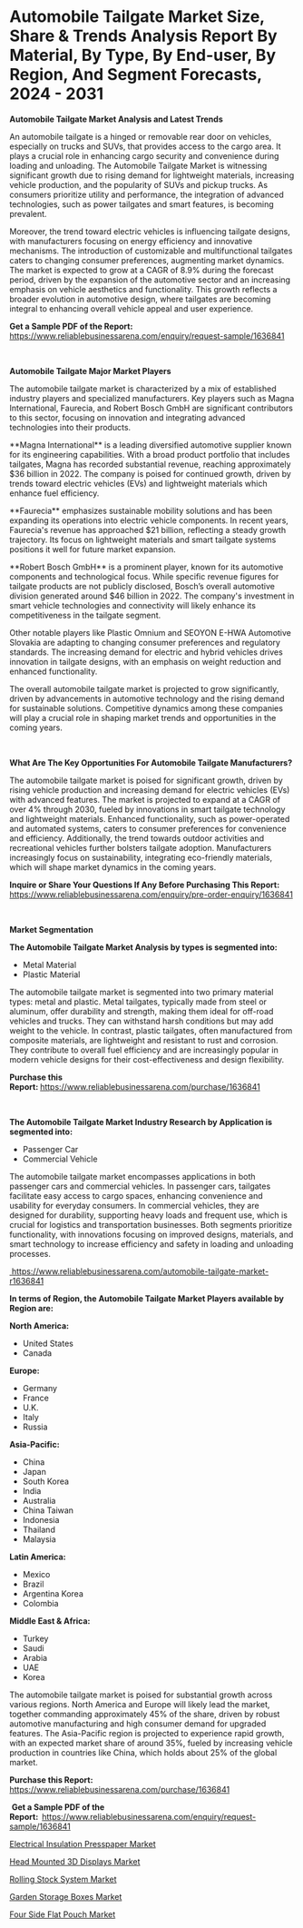 <p><h1>Automobile Tailgate Market Size, Share & Trends Analysis Report By Material, By Type, By End-user, By Region, And Segment Forecasts, 2024 - 2031</h1></p><p><strong>Automobile Tailgate Market Analysis and Latest Trends</strong></p>
<p><p>An automobile tailgate is a hinged or removable rear door on vehicles, especially on trucks and SUVs, that provides access to the cargo area. It plays a crucial role in enhancing cargo security and convenience during loading and unloading. The Automobile Tailgate Market is witnessing significant growth due to rising demand for lightweight materials, increasing vehicle production, and the popularity of SUVs and pickup trucks. As consumers prioritize utility and performance, the integration of advanced technologies, such as power tailgates and smart features, is becoming prevalent. </p><p>Moreover, the trend toward electric vehicles is influencing tailgate designs, with manufacturers focusing on energy efficiency and innovative mechanisms. The introduction of customizable and multifunctional tailgates caters to changing consumer preferences, augmenting market dynamics. The market is expected to grow at a CAGR of 8.9% during the forecast period, driven by the expansion of the automotive sector and an increasing emphasis on vehicle aesthetics and functionality. This growth reflects a broader evolution in automotive design, where tailgates are becoming integral to enhancing overall vehicle appeal and user experience.</p></p>
<p><strong>Get a Sample PDF of the Report:&nbsp;</strong> <a href="https://www.reliablebusinessarena.com/enquiry/request-sample/1636841">https://www.reliablebusinessarena.com/enquiry/request-sample/1636841</a></p>
<p>&nbsp;</p>
<p><strong>Automobile Tailgate Major Market Players</strong></p>
<p><p>The automobile tailgate market is characterized by a mix of established industry players and specialized manufacturers. Key players such as Magna International, Faurecia, and Robert Bosch GmbH are significant contributors to this sector, focusing on innovation and integrating advanced technologies into their products. </p><p>**Magna International** is a leading diversified automotive supplier known for its engineering capabilities. With a broad product portfolio that includes tailgates, Magna has recorded substantial revenue, reaching approximately $36 billion in 2022. The company is poised for continued growth, driven by trends toward electric vehicles (EVs) and lightweight materials which enhance fuel efficiency.</p><p>**Faurecia** emphasizes sustainable mobility solutions and has been expanding its operations into electric vehicle components. In recent years, Faurecia's revenue has approached $21 billion, reflecting a steady growth trajectory. Its focus on lightweight materials and smart tailgate systems positions it well for future market expansion.</p><p>**Robert Bosch GmbH** is a prominent player, known for its automotive components and technological focus. While specific revenue figures for tailgate products are not publicly disclosed, Bosch’s overall automotive division generated around $46 billion in 2022. The company's investment in smart vehicle technologies and connectivity will likely enhance its competitiveness in the tailgate segment.</p><p>Other notable players like Plastic Omnium and SEOYON E-HWA Automotive Slovakia are adapting to changing consumer preferences and regulatory standards. The increasing demand for electric and hybrid vehicles drives innovation in tailgate designs, with an emphasis on weight reduction and enhanced functionality.</p><p>The overall automobile tailgate market is projected to grow significantly, driven by advancements in automotive technology and the rising demand for sustainable solutions. Competitive dynamics among these companies will play a crucial role in shaping market trends and opportunities in the coming years.</p></p>
<p>&nbsp;</p>
<p><strong>What Are The Key Opportunities For Automobile Tailgate Manufacturers?</strong></p>
<p><p>The automobile tailgate market is poised for significant growth, driven by rising vehicle production and increasing demand for electric vehicles (EVs) with advanced features. The market is projected to expand at a CAGR of over 4% through 2030, fueled by innovations in smart tailgate technology and lightweight materials. Enhanced functionality, such as power-operated and automated systems, caters to consumer preferences for convenience and efficiency. Additionally, the trend towards outdoor activities and recreational vehicles further bolsters tailgate adoption. Manufacturers increasingly focus on sustainability, integrating eco-friendly materials, which will shape market dynamics in the coming years.</p></p>
<p><strong>Inquire or Share Your Questions If Any Before Purchasing This Report:</strong> <a href="https://www.reliablebusinessarena.com/enquiry/pre-order-enquiry/1636841">https://www.reliablebusinessarena.com/enquiry/pre-order-enquiry/1636841</a></p>
<p>&nbsp;</p>
<p><strong>Market Segmentation</strong></p>
<p><strong>The Automobile Tailgate Market Analysis by types is segmented into:</strong></p>
<p><ul><li>Metal Material</li><li>Plastic Material</li></ul></p>
<p><p>The automobile tailgate market is segmented into two primary material types: metal and plastic. Metal tailgates, typically made from steel or aluminum, offer durability and strength, making them ideal for off-road vehicles and trucks. They can withstand harsh conditions but may add weight to the vehicle. In contrast, plastic tailgates, often manufactured from composite materials, are lightweight and resistant to rust and corrosion. They contribute to overall fuel efficiency and are increasingly popular in modern vehicle designs for their cost-effectiveness and design flexibility.</p></p>
<p><strong>Purchase this Report:&nbsp;</strong><a href="https://www.reliablebusinessarena.com/purchase/1636841">https://www.reliablebusinessarena.com/purchase/1636841</a></p>
<p>&nbsp;</p>
<p><strong>The Automobile Tailgate Market Industry Research by Application is segmented into:</strong></p>
<p><ul><li>Passenger Car</li><li>Commercial Vehicle</li></ul></p>
<p><p>The automobile tailgate market encompasses applications in both passenger cars and commercial vehicles. In passenger cars, tailgates facilitate easy access to cargo spaces, enhancing convenience and usability for everyday consumers. In commercial vehicles, they are designed for durability, supporting heavy loads and frequent use, which is crucial for logistics and transportation businesses. Both segments prioritize functionality, with innovations focusing on improved designs, materials, and smart technology to increase efficiency and safety in loading and unloading processes.</p></p>
<p><a href="https://www.reliablebusinessarena.com/automobile-tailgate-market-r1636841">&nbsp;https://www.reliablebusinessarena.com/automobile-tailgate-market-r1636841</a></p>
<p><strong>In terms of Region, the Automobile Tailgate Market Players available by Region are:</strong></p>
<p>
    <p> <strong> North America: </strong>
        <ul>
            <li>United States</li>
            <li>Canada</li>
        </ul>
        </p> 
    <p> <strong> Europe: </strong>
        <ul>
            <li>Germany</li>
            <li>France</li>
            <li>U.K.</li>
            <li>Italy</li>
            <li>Russia</li>
        </ul>
        </p> 
    <p> <strong> Asia-Pacific: </strong>
        <ul>
            <li>China</li>
            <li>Japan</li>
            <li>South Korea</li>
            <li>India</li>
            <li>Australia</li>
            <li>China Taiwan</li>
            <li>Indonesia</li>
            <li>Thailand</li>
            <li>Malaysia</li>
        </ul>
        </p> 
    <p> <strong> Latin America: </strong>
        <ul>
            <li>Mexico</li>
            <li>Brazil</li>
            <li>Argentina Korea</li>
            <li>Colombia</li>
        </ul>
        </p> 
    <p> <strong> Middle East & Africa: </strong>
        <ul>
            <li>Turkey</li>
            <li>Saudi</li>
            <li>Arabia</li>
            <li>UAE</li>
            <li>Korea</li>
        </ul>
    </p>
    </p>
<p><p>The automobile tailgate market is poised for substantial growth across various regions. North America and Europe will likely lead the market, together commanding approximately 45% of the share, driven by robust automotive manufacturing and high consumer demand for upgraded features. The Asia-Pacific region is projected to experience rapid growth, with an expected market share of around 35%, fueled by increasing vehicle production in countries like China, which holds about 25% of the global market.</p></p>
<p><strong>Purchase this Report: </strong><a href="https://www.reliablebusinessarena.com/purchase/1636841">https://www.reliablebusinessarena.com/purchase/1636841</a></p>
<p>&nbsp;<strong>Get a Sample PDF of the Report:&nbsp;&nbsp;</strong><a href="https://www.reliablebusinessarena.com/enquiry/request-sample/1636841">https://www.reliablebusinessarena.com/enquiry/request-sample/1636841</a></p>
<p><strong></strong></p>
<p><p><a href="https://medium.com/@alex_holland_/why-should-you-invest-in-electrical-insulation-presspaper-b7b0cb52e58d?postPublishedType=repub">Electrical Insulation Presspaper Market</a></p><p><a href="https://issuu.com/reportprime-2/docs/head-mounted-3d-displays-market-siz_153c6ec62b0ba2">Head Mounted 3D Displays Market</a></p><p><a href="https://www.linkedin.com/pulse/analyzing-key-drivers-rolling-stock-system-market-trends-future-mslif?trackingId=3sKY7y6%2BSEaFZF98FcHFow%3D%3D">Rolling Stock System Market</a></p><p><a href="https://issuu.com/reportprime-2/docs/garden-storage-boxes-market-size-20_5df2c92f0b3073">Garden Storage Boxes Market</a></p><p><a href="https://www.linkedin.com/pulse/driving-market-forces-four-side-flat-pouch-trends-future-forecasts-2fpsc?trackingId=Jkybpt%2FXT%2FWkvemDex6HHA%3D%3D">Four Side Flat Pouch Market</a></p></p>